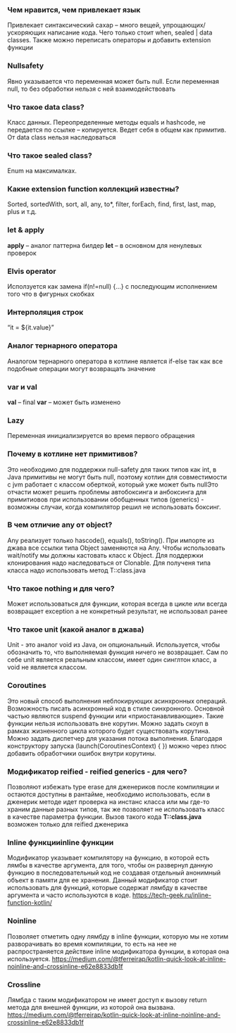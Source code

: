 ### Чем нравится, чем привлекает язык

Привлекает синтаксический сахар – много вещей, упрощающих/ускоряющих написание кода. Чего только стоит when, sealed | data classes. Также можно переписать операторы и добавить extension функции

### Nullsafety

Явно указывается что переменная может быть null. Если переменная null, то без обработки нельзя с ней взаимодействовать

### Что такое data class?

Класс данных. Переопределенные методы equals и hashcode, не передается по ссылке – копируется. Ведет себя в общем как примитив. От data class нельзя наследоваться

### Что такое sealed class?

Enum на максималках. 

### Какие extension function коллекций известны?

Sorted, sortedWith, sort, all, any, to*, filter, forEach, find, first, last, map, plus и т.д.

### let & apply

**apply** – аналог паттерна билдер
**let** – в основном для ненулевых проверок

### Elvis operator

Исползуется как замена if(n!=null) {…} с последующим исполнением того что в фигурных скобках

### Интерполяция строк

“it = ${it.value}”

### Аналог тернарного оператора

Аналогом тернарного оператора в котлине является if-else так как все подобные операции могут возвращать значение

### var и val

**val** – final 
**var** – может быть изменено

### Lazy

Переменная инициализируется во время первого обращения

### Почему в котлине нет примитивов?

Это необходимо для поддержки null-safety для таких типов как int, в Java примитивы не могут быть null, поэтому котлин для совместимости c jvm работает с классом оберткой, который уже может быть nullЭто отчасти может решить проблемы автобоксинга и анбоксинга для примитиовов при использовании обобщенных типов (generics) - возможны случаи, когда компилятор решил не использовать боксинг. 

### В чем отличие any от object?

Any реализует только hascode(), equals(), toString(). 
При импорте из джава все ссылки типа Object заменяются на Any. 
Чтобы использовать wait/notify мы должны кастовать класс к Object. 
Для поддержки клонирования надо наследоваться от Clonable. 
Для полученя типа класса надо использовать метод T::class.java

### Что такое nothing и для чего?

Может использоваться для функции, которая всегда в цикле или всегда возвращает exception а не конкретный результат, не использовал ранее

### Что такое unit (какой аналог в джава)

Unit - это аналог void из Java, он опциональный. Используется, чтобы обозначить то, что выполняемая функция ничего не возвращает. Сам по себе unit является реальным классом, имеет один синглтон класс, а void не является классом.

### Coroutines

Это новый способ выполнения неблокирующих асинхронных операций. Возможность писать асинхронный код в стиле синхронного. Основной частью являются suspend функции или «приостанавливающие». Такие функции нельзя использовать вне корутин. Можно задать скоуп в рамках жизненного цикла которого будет существовать корутина. Можно задать диспетчер для указания потока выполнения. Благодаря конструктору запуска (launch(CoroutinesContext) { }) можно через плюс добавить обработчики ошибок внутри корутины.

### Модификатор reified - reified generics - для чего? 

Позволяют избежать type erase для дженериков после компиляции и остаются доступны в рантайме, необходимо использовать, если в дженерик методе идет проверка на инстанс класса или мы где-то храним данные разных типов, так же позволяет не использовать класс в качестве параметра функции. Вызов такого кода **T::class.java** возможен только для reified дженерика

### Inline функцииinline функции

Модификатор указывает компилятору на функцию, в которой есть лямбы в качестве аргумента, для того, чтобы он развернул данную функцию в последовательный код не создавая отдельный анонимный объект в памяти для ее хранения. Данный модификатор стоит использовать для функций, которые содержат лямбду в качестве аргумента и часто используются в коде.
https://tech-geek.ru/inline-function-kotlin/

### Noinline

Позволяет отметить одну лямбду в inline функции, которую мы не хотим разворачивать во время компиляции, то есть на нее не распространяется действие inline модификатора функции, в которая она используется.
https://medium.com/@tferreirap/kotlin-quick-look-at-inline-noinline-and-crossinline-e62e8833db1f

### Crossline

Лямбда с таким модификатором не имеет доступ к вызову return метода для внешней функции, из которой она вызвана.
https://medium.com/@tferreirap/kotlin-quick-look-at-inline-noinline-and-crossinline-e62e8833db1f

